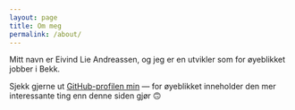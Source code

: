 ```yaml
---
layout: page
title: Om meg
permalink: /about/
---
```


Mitt navn er Eivind Lie Andreassen, og jeg er en utvikler som for øyeblikket jobber i Bekk.

Sjekk gjerne ut [GitHub-profilen min](https://github.com/eivindlie) &mdash; for øyeblikket inneholder den mer interessante ting enn denne siden gjør 🙃
